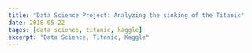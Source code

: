 ```yaml
---
title: "Data Science Project: Analyzing the sinking of the Titanic"
date: 2018-05-22
tages: [data science, titanic, kaggle]
excerpt: "Data Science, Titanic, Kaggle"
---
```

